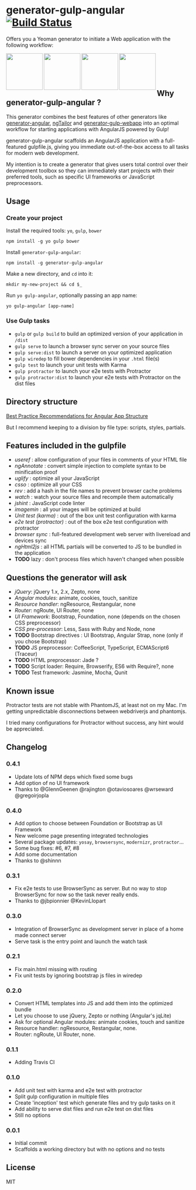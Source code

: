 # generator-gulp-angular [![Build Status](https://secure.travis-ci.org/Swiip/generator-gulp-angular.svg?branch=master)](http://travis-ci.org/Swiip/generator-gulp-angular)

Offers you a Yeoman generator to initiate a Web application with the following workflow:

<img height="100" align="left" src="https://raw.githubusercontent.com/yeoman/yeoman.io/master/app/assets/img/bullet-yo.gif">

<img height="100" align="left" src="https://raw.github.com/gulpjs/artwork/master/gulp.png">

<img height="100" align="left" src="http://bower.io/img/bower-logo.png">

<img height="100" align="left" src="https://s3.amazonaws.com/media-p.slid.es/uploads/hugojosefson/images/86267/angularjs-logo.png">

<br><br><br><br>

## Why generator-gulp-angular ?

This generator combines the best features of other generators like [generator-angular](https://github.com/yeoman/generator-angular), [ngTailor](https://github.com/lauterry/generator-ngtailor) and [generator-gulp-webapp](https://github.com/yeoman/generator-gulp-webapp) into an optimal workflow for starting applications with AngularJS powered by Gulp!

generator-gulp-angular scaffolds an AngularJS application with a full-featured gulpfile.js, giving you immediate out-of-the-box access to all tasks for modern web development.


My intention is to create a generator that gives users total control over their development toolbox so they can immediately start projects with their preferred tools, such as specific UI frameworks or JavaScript preprocessors.

## Usage

### Create your project

Install the required tools: `yo`, `gulp`, `bower`
```
npm install -g yo gulp bower
```

Install `generator-gulp-angular`:
```
npm install -g generator-gulp-angular
```

Make a new directory, and `cd` into it:
```
mkdir my-new-project && cd $_
```

Run `yo gulp-angular`, optionally passing an app name:
```
yo gulp-angular [app-name]
```

### Use Gulp tasks

* `gulp` or `gulp build` to build an optimized version of your application in `/dist`
* `gulp serve` to launch a browser sync server on your source files
* `gulp serve:dist` to launch a server on your optimized application
* `gulp wiredep` to fill bower dependencies in your `.html` file(s)
* `gulp test` to launch your unit tests with Karma
* `gulp protractor` to launch your e2e tests with Protractor
* `gulp protractor:dist` to launch your e2e tests with Protractor on the dist files

## Directory structure

[Best Practice Recommendations for Angular App Structure](https://docs.google.com/document/d/1XXMvReO8-Awi1EZXAXS4PzDzdNvV6pGcuaF4Q9821Es/pub)

But I recommend keeping to a division by file type: scripts, styles, partials.

## Features included in the gulpfile
* *useref* : allow configuration of your files in comments of your HTML file
* *ngAnnotate* : convert simple injection to complete syntax to be minification proof
* *uglify* : optimize all your JavaScript
* *csso* : optimize all your CSS
* *rev* : add a hash in the file names to prevent browser cache problems
* *watch* : watch your source files and recompile them automatically
* *jshint* : JavaScript code linter
* *imagemin* : all your images will be optimized at build
* *Unit test (karma)* : out of the box unit test configuration with karma
* *e2e test (protractor)* : out of the box e2e test configuration with protractor
* *browser sync* : full-featured development web server with livereload and devices sync
* *ngHtml2js* : all HTML partials will be converted to JS to be bundled in the application
* **TODO** lazy : don't process files which haven't changed when possible

## Questions the generator will ask
* *jQuery*: jQuery 1.x, 2.x, Zepto, none
* *Angular modules*: animate, cookies, touch, sanitize
* *Resource handler*: ngResource, Restangular, none
* *Router*: ngRoute, UI Router, none
* *UI Framework*: Bootstrap, Foundation, none (depends on the chosen CSS preprocessor)
* *CSS pre-processor*: Less, Sass with Ruby and Node, none
* **TODO** Bootstrap directives : UI Bootstrap, Angular Strap, none (only if you chose Bootstrap)
* **TODO** JS preprocessor: CoffeeScript, TypeScript, ECMAScript6 (Traceur)
* **TODO** HTML preprocessor: Jade ?
* **TODO** Script loader: Require, Browserify, ES6 with Require?, none
* **TODO** Test framework: Jasmine, Mocha, Qunit

## Known issue

Protractor tests are not stable with PhantomJS, at least not on my Mac. I'm getting unpredictable disconnections between webdriverjs and phantomjs.

I tried many configurations for Protractor without success, any hint would be appreciated.

## Changelog

### 0.4.1

* Update lots of NPM deps which fixed some bugs
* Add option of no UI framework
* Thanks to @GlennGeenen @rajington @otaviosoares @wrseward @gregoirjopla

### 0.4.0

* Add option to choose between Foundation or Bootstrap as UI Framework
* New welcome page presenting integrated technologies
* Several package updates: `yosay`, `browsersync`, `modernizr`, `protractor`...
* Some bug fixes: #6, #7, #8
* Add some documentation
* Thanks to @shinnn

### 0.3.1

* Fix e2e tests to use BrowserSync as server. But no way to stop BrowserSync for now so the task never really ends.
* Thanks to @jbpionnier @KevinLlopart

### 0.3.0

* Integration of BrowserSync as development server in place of a home made connect server
* Serve task is the entry point and launch the watch task

### 0.2.1

* Fix main.html missing with routing
* Fix unit tests by ignoring bootstrap js files in wiredep

### 0.2.0

* Convert HTML templates into JS and add them into the optimized bundle
* Let you choose to use jQuery, Zepto or nothing (Angular's jqLite)
* Ask for optional Angular modules: animate cookies, touch and sanitize
* Resource handler: ngResource, Restangular, none.
* Router: ngRoute, UI Router, none.

### 0.1.1

* Adding Travis CI

### 0.1.0

* Add unit test with karma and e2e test with protractor
* Split gulp configuration in multiple files
* Create 'inception' test which generate files and try gulp tasks on it
* Add ability to serve dist files and run e2e test on dist files
* Still no options

### 0.0.1

* Initial commit
* Scaffolds a working directory but with no options and no tests

## License

MIT
